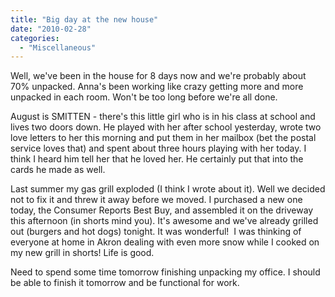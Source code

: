 ```yaml
---
title: "Big day at the new house"
date: "2010-02-28"
categories: 
  - "Miscellaneous"
---
```


Well, we've been in the house for 8 days now and we're probably about 70% unpacked. Anna's been working like crazy getting more and more unpacked in each room. Won't be too long before we're all done.

August is SMITTEN - there's this little girl who is in his class at school and lives two doors down. He played with her after school yesterday, wrote two love letters to her this morning and put them in her mailbox (bet the postal service loves that) and spent about three hours playing with her today. I think I heard him tell her that he loved her. He certainly put that into the cards he made as well.

Last summer my gas grill exploded (I think I wrote about it). Well we decided not to fix it and threw it away before we moved. I purchased a new one today, the Consumer Reports Best Buy, and assembled it on the driveway this afternoon (in shorts mind you). It's awesome and we've already grilled out (burgers and hot dogs) tonight. It was wonderful!  I was thinking of everyone at home in Akron dealing with even more snow while I cooked on my new grill in shorts! Life is good.

Need to spend some time tomorrow finishing unpacking my office. I should be able to finish it tomorrow and be functional for work.
